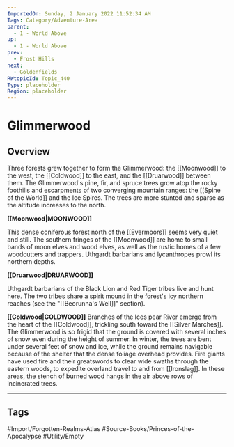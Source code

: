 ```yaml
---
ImportedOn: Sunday, 2 January 2022 11:52:34 AM
Tags: Category/Adventure-Area
parent:
  - 1 - World Above
up:
  - 1 - World Above
prev:
  - Frost Hills
next:
  - Goldenfields
RWtopicId: Topic_440
Type: placeholder
Region: placeholder
---
```

# Glimmerwood
## Overview
Three forests grew together to form the Glimmerwood: the [[Moonwood]] to the west, the [[Coldwood]] to the east, and the [[Druarwood]] between them. The Glimmerwood's pine, fir, and spruce trees grow atop the rocky foothills and escarpments of two converging mountain ranges: the [[Spine of the World]] and the Ice Spires. The trees are more stunted and sparse as the altitude increases to the north.

**[[Moonwood|MOONWOOD]]**

This dense coniferous forest north of the [[Evermoors]] seems very quiet and still. The southern fringes of the [[Moonwood]] are home to small bands of moon elves and wood elves, as well as the rustic homes of a few woodcutters and trappers. Uthgardt barbarians and lycanthropes prowl its northern depths.

**[[Druarwood|DRUARWOOD]]**

Uthgardt barbarians of the Black Lion and Red Tiger tribes live and hunt here. The two tribes share a spirit mound in the forest's icy northern reaches (see the "[[Beorunna's Well]]" section).

**[[Coldwood|COLDWOOD]]** Branches of the Ices pear River emerge from the heart of the [[Coldwood]], trickling south toward the [[Silver Marches]]. The Glimmerwood is so frigid that the ground is covered with several inches of snow even during the height of summer. In winter, the trees are bent under several feet of snow and ice, while the ground remains navigable because of the shelter that the dense foliage overhead provides. Fire giants have used fire and their greatswords to clear wide swaths through the eastern woods, to expedite overland travel to and from [[Ironslag]]. In these areas, the stench of burned wood hangs in the air above rows of incinerated trees.


---
## Tags
#Import/Forgotten-Realms-Atlas #Source-Books/Princes-of-the-Apocalypse #Utility/Empty

